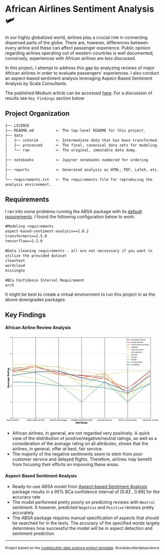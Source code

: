 African Airlines Sentiment Analysis 🛩
==============================

In our highly globalized world, airlines play a crucial role in connecting dispersed parts of the globe. There are, however, differences between every airline and these can affect passenger experience. Public opinion regarding airlines operating out of western countries is well documented; conversely, experiences with African airlines are less discussed. 

In this project, I attempt to address this gap by analyzing reviews of major African airlines in order to evaluate passengers' experiences. I also conduct an aspect-based sentiment analysis leveraging Aspect-Based Sentiment Analysis by Scala Consultants.

The published Medium article can be accessed [here](https://medium.com/@koredeakande001/aspect-based-sentiment-analysis-of-african-airlines-ad6317c48973). For a discussion of results see `Key Findings` section below

Project Organization
------------

    ├── LICENSE
    ├── README.md          <- The top-level README for this project.
    ├── data
    │   ├── interim        <- Intermediate data that has been transformed.
    │   ├── processed      <- The final, canonical data sets for modeling.
    │   └── raw            <- The original, immutable data dump.
    │
    ├── notebooks          <- Jupyter notebooks numbered for ordering 
    │
    ├── reports            <- Generated analysis as HTML, PDF, LaTeX, etc.
    │
    └── requirements.txt   <- The requirements file for reproducing the analysis environment.
    

Requirements
------------
I ran into some problems running the ABSA package with its [default requirements](https://github.com/ScalaConsultants/Aspect-Based-Sentiment-Analysis/blob/master/setup.py). I found the following configuration below to work:

```
#Modeling requirements
aspect-based-sentiment-analysis==2.0.2
transformers==2.5.0
tensorflow==2.2.0

#Data cleaning requirements - all are not neccessary if you want to utilize the provided dataset
cleantext
wordcloud
missingno

#BCa Confidence Interval Requirement
arch

```

It might be best to create a virtual environment to run this project in as the above downgrades packages


Key Findings
------------

#### African Airline Review Analysis

![Airlines Average Atrribute Ratings](reports/figures/ratings_parallel_plot.png?raw=true "Title")

- African airlines, in general, are not regarded very positively. A quick view of the distribution of positive/negative/neutral ratings, as well as a consideration of the average rating on all attributes, shows that the airlines, in general, offer at best, fair service.
- The majority of the negative sentiments seem to stem from poor customer service and delayed flights. Therefore, airlines may benefit from focusing their efforts on improving these areas.

#### Aspect-Based Sentiment Analysis
- Ready-to-use ABSA model from [Aspect-based Sentiment Analysis](https://github.com/ScalaConsultants/Aspect-Based-Sentiment-Analysis) package results in a 95% BCa confidence interval of [0.82 , 0.89] for the accuracy rate
- The model performed pretty poorly on predicting reviews with `Neutral` sentiment. It however, predicted `Negative` and `Positive` reviews pretty accurately
- The ABSA package requires manual specification of aspects that should be searched for in the texts. The accuracy of the specified words largely determines how successful the model will be in aspect detection and sentiment prediction


--------

<p><small>Project based on the <a target="_blank" href="https://drivendata.github.io/cookiecutter-data-science/">cookiecutter data science project template</a>. #cookiecutterdatascience</small></p>
